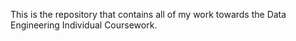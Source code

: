 This is the repository that contains all of my work towards the Data Engineering Individual Coursework.
